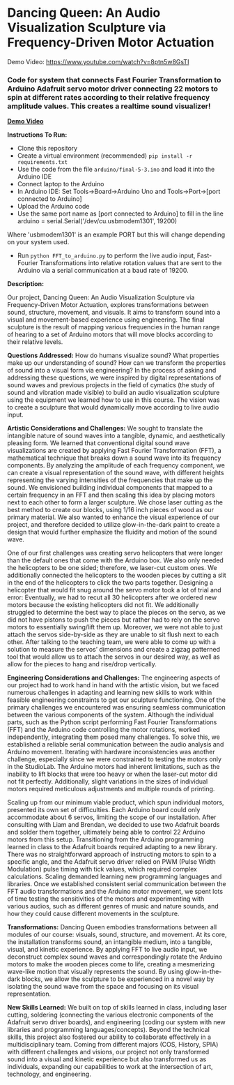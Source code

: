 # Dancing Queen: An Audio Visualization Sculpture via Frequency-Driven Motor Actuation

Demo Video: https://www.youtube.com/watch?v=8ptn5w8GsTI

### Code for system that connects Fast Fourier Transformation to Arduino Adafruit servo motor driver connecting 22 motors to spin at different rates according to their relative frequency amplitude values. This creates a realtime sound visualizer!

[**Demo Video**](https://youtu.be/FnP2bkzU4oo)

**Instructions To Run:**
* Clone this repository
* Create a virtual environment (recommended)
`pip install -r requirements.txt`
* Use the code from the file `arduino/final-5-3.ino` and load it into the Arduino IDE
* Connect laptop to the Arduino
* In Arduino IDE: Set Tools->Board->Arduino Uno and Tools->Port->[port connected to Arduino] 
* Upload the Arduino code
* Use the same port name as [port connected to Arduino] to fill in the line
arduino = serial.Serial('/dev/cu.usbmodem1301', 19200)

Where 'usbmodem1301' is an example PORT but this will change depending on your system used.
* Run `python FFT_to_arduino.py` to perform the live audio input, Fast-Fourier Transformations into relative rotation values that are sent to the Arduino via a serial communication at a baud rate of 19200. 

**Description:**

Our project, Dancing Queen: An Audio Visualization Sculpture via Frequency-Driven Motor Actuation, explores transformations between sound, structure, movement, and visuals. It aims to transform sound into a visual and movement-based experience using engineering. The final sculpture is the result of mapping various frequencies in the human range of hearing to a set of Arduino motors that will move blocks according to their relative levels. 

**Questions Addressed:** How do humans visualize sound? What properties make up our understanding of sound? How can we transform the properties of sound into a visual form via engineering? In the process of asking and addressing these questions, we were inspired by digital representations of sound waves and previous projects in the field of cymatics (the study of sound and vibration made visible) to build an audio visualization sculpture using the equipment we learned how to use in this course. The vision was to create a sculpture that would dynamically move according to live audio input. 

**Artistic Considerations and Challenges:** We sought to translate the intangible nature of sound waves into a tangible, dynamic, and aesthetically pleasing form. We learned that conventional digital sound wave visualizations are created by applying Fast Fourier Transformation (FFT), a mathematical technique that breaks down a sound wave into its frequency components. By analyzing the amplitude of each frequency component, we can create a visual representation of the sound wave, with different heights representing the varying intensities of the frequencies that make up the sound. 
We envisioned building individual components that mapped to a certain frequency in an FFT and then scaling this idea by placing motors next to each other to form a larger sculpture. We chose laser cutting as the best method to create our blocks, using 1/16 inch pieces of wood as our primary material. We also wanted to enhance the visual experience of our project, and therefore decided to utilize glow-in-the-dark paint to create a design that would further emphasize the fluidity and motion of the sound wave. 

One of our first challenges was creating servo helicopters that were longer than the default ones that come with the Arduino box. We also only needed the helicopters to be one sided; therefore, we laser-cut custom ones. We additionally connected the helicopters to the wooden pieces by cutting a slit in the end of the helicopters to click the two parts together. Designing a helicopter that would fit snug around the servo motor took a lot of trial and error: Eventually, we had to recut all 30 helicopters after we ordered new motors because the existing helicopters did not fit. 
We additionally struggled to determine the best way to place the pieces on the servo, as we did not have pistons to push the pieces but rather had to rely on the servo motors to essentially swing/lift them up. Moreover, we were not able to just attach the servos side-by-side as they are unable to sit flush next to each other. After talking to the teaching team, we were able to come up with a solution to measure the servos’ dimensions and create a zigzag patterned tool that would allow us to attach the servos in our desired way, as well as allow for the pieces to hang and rise/drop vertically. 

**Engineering Considerations and Challenges:** The engineering aspects of our project had to work hand in hand with the artistic vision, but we faced numerous challenges in adapting and learning new skills to work within feasible engineering constraints to get our sculpture functioning. 
One of the primary challenges we encountered was ensuring seamless communication between the various components of the system. Although the individual parts, such as the Python script performing Fast Fourier Transformations (FFT) and the Arduino code controlling the motor rotations, worked independently, integrating them posed many challenges. To solve this, we established a reliable serial communication between the audio analysis and Arduino movement.  Iterating with hardware inconsistencies was another challenge, especially since we were constrained to testing the motors only in the StudioLab. The Arduino motors had inherent limitations, such as the inability to lift blocks that were too heavy or when the laser-cut motor did not fit perfectly. Additionally, slight variations in the sizes of individual motors required meticulous adjustments and multiple rounds of printing.

Scaling up from our minimum viable product, which spun individual motors, presented its own set of difficulties. Each Arduino board could only accommodate about 6 servos, limiting the scope of our installation. After consulting with Liam and Brendan, we decided to use two Adafruit boards and solder them together, ultimately being able to control 22 Arduino motors from this setup.  Transitioning from the Arduino programming learned in class to the Adafruit boards required adapting to a new library. There was no straightforward approach of instructing motors to spin to a specific angle, and the Adafruit servo driver relied on PWM (Pulse Width Modulation) pulse timing with tick values, which required complex calculations. Scaling demanded learning new programming languages and libraries. 
Once we established consistent serial communication between the FFT audio transformations and the Arduino motor movement, we spent lots of time testing the sensitivities of the motors and experimenting with various audios, such as different genres of music and nature sounds, and how they could cause different movements in the sculpture. 

**Transformations:** Dancing Queen embodies transformations between all modules of our course: visuals, sound, structure, and movement. At its core, the installation transforms sound, an intangible medium, into a tangible, visual, and kinetic experience. By applying FFT to live audio input, we deconstruct complex sound waves and correspondingly rotate the Arduino motors to make the wooden pieces come to life, creating a mesmerizing wave-like motion that visually represents the sound. By using glow-in-the-dark blocks, we allow the sculpture to be experienced in a novel way by isolating the sound wave from the space and focusing on its visual representation. 

**New Skills Learned:** We built on top of skills learned in class, including laser cutting, soldering (connecting the various electronic components of the Adafruit servo driver boards), and engineering (coding our system with new libraries and programming languages/concepts).
Beyond the technical skills, this project also fostered our ability to collaborate effectively in a multidisciplinary team. Coming from different majors (COS, History, SPIA) with different challenges and visions, our project not only transformed sound into a visual and kinetic experience but also transformed us as individuals, expanding our capabilities to work at the intersection of art, technology, and engineering.
